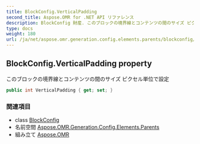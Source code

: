 ```yaml
---
title: BlockConfig.VerticalPadding
second_title: Aspose.OMR for .NET API リファレンス
description: BlockConfig 財産. このブロックの境界線とコンテンツの間のサイズ ピクセル単位で設定
type: docs
weight: 180
url: /ja/net/aspose.omr.generation.config.elements.parents/blockconfig/verticalpadding/
---
```

## BlockConfig.VerticalPadding property

このブロックの境界線とコンテンツの間のサイズ ピクセル単位で設定

```csharp
public int VerticalPadding { get; set; }
```

### 関連項目

* class [BlockConfig](../)
* 名前空間 [Aspose.OMR.Generation.Config.Elements.Parents](../../blockconfig/)
* 組み立て [Aspose.OMR](../../../)


